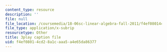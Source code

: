 ```yaml
---
content_type: resource
description: ''
file: null
file_location: /coursemedia/18-06sc-linear-algebra-fall-2011/f4ef08014cd28a1caaa5a4e65da86377_0oBJN8F616U.srt
file_type: application/x-subrip
resourcetype: Other
title: 3play caption file
uid: f4ef0801-4cd2-8a1c-aaa5-a4e65da86377
---
```

